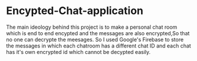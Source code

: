 # Encypted-Chat-application

The main ideology behind this project is to make a personal chat room which is end to end encypted and the messages are also encrypted,So that no one can decrypte the meesages. So I used Google's Firebase to store the messages in which each chatroom has a different chat ID and each chat has it's own encrypted id which cannot be decypted easily.
